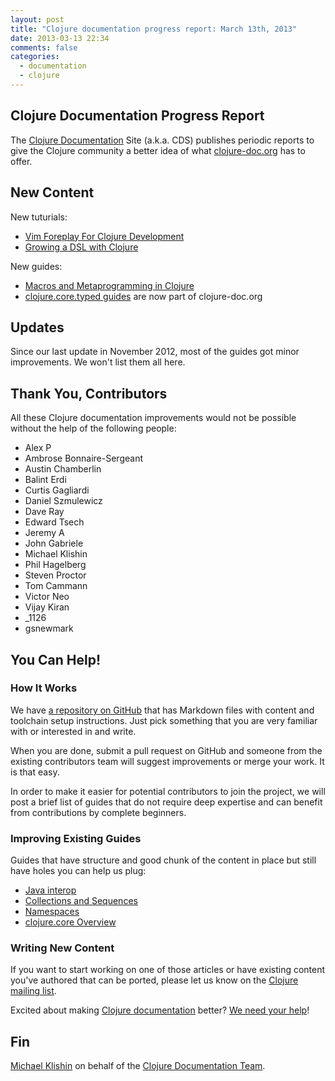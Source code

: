 ```yaml
---
layout: post
title: "Clojure documentation progress report: March 13th, 2013"
date: 2013-03-13 22:34
comments: false
categories: 
  - documentation
  - clojure
---
```


## Clojure Documentation Progress Report

The [Clojure Documentation](http://clojure-doc.org) Site (a.k.a. CDS) publishes
periodic reports to give the Clojure community a better idea of what [clojure-doc.org](http://clojure-doc.org) has to offer.


## New Content

New tuturials:

 * [Vim Foreplay For Clojure Development](http://clojure-doc.org/articles/tutorials/vim_foreplay.html)
 * [Growing a DSL with Clojure](http://clojure-doc.org/articles/tutorials/growing_a_dsl_with_clojure.html)

New guides:

 * [Macros and Metaprogramming in Clojure](http://clojure-doc.org/articles/language/macros.html)
 * [clojure.core.typed guides](http://clojure-doc.org/articles/ecosystem/core_typed/home.html) are now part of clojure-doc.org


## Updates

Since our last update in November 2012, most of the guides got minor improvements. We won't list
them all here.


## Thank You, Contributors

All these Clojure documentation improvements would not be possible without the help of the following people:

 * Alex P
 * Ambrose Bonnaire-Sergeant
 * Austin Chamberlin
 * Balint Erdi
 * Curtis Gagliardi
 * Daniel Szmulewicz
 * Dave Ray
 * Edward Tsech
 * Jeremy A
 * John Gabriele
 * Michael Klishin
 * Phil Hagelberg
 * Steven Proctor
 * Tom Cammann
 * Victor Neo
 * Vijay Kiran
 * _1126
 * gsnewmark


## You Can Help!

### How It Works

We have [a repository on GitHub](http://github.com/clojuredocs/cds)
that has Markdown files with content and toolchain setup instructions.
Just pick something that you are very familiar with or interested in
and write.

When you are done, submit a pull request on GitHub and someone from
the existing contributors team will suggest improvements or merge your
work. It is that easy.

In order to make it easier for potential contributors to join the
project, we will post a brief list of guides that do not require deep
expertise and can benefit from contributions by complete beginners.

### Improving Existing Guides

Guides that have structure and good chunk of the content in place but still have holes you
can help us plug:

 * [Java interop](http://clojure-doc.org/articles/language/interop.html)
 * [Collections and Sequences](http://clojure-doc.org/articles/language/sequences.html)
 * [Namespaces](http://clojure-doc.org/articles/language/namespaces.html)
 * [clojure.core Overview](http://clojure-doc.org/articles/language/core_overview.html)


### Writing New Content

If you want to start working on one of those articles or have existing content you've authored that can be ported,
please let us know on the [Clojure mailing list](https://groups.google.com/group/clojure).


Excited about making [Clojure documentation](http://clojure-doc.org) better? [We need your help](http://github.com/clojuredocs/cds)!


## Fin

[Michael Klishin](http://twitter.com/michaelklishin) on behalf of the [Clojure Documentation Team](http://github.com/clojuredocs).
